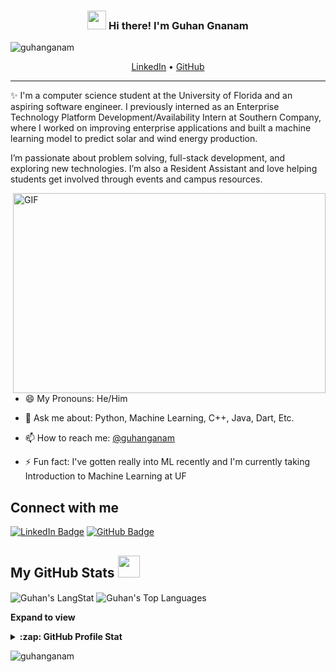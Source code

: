 <!-- Heading -->
<h3 align="center"><img src="https://raw.githubusercontent.com/MartinHeinz/MartinHeinz/master/wave.gif" width="30px"> Hi there! I'm Guhan Gnanam</h3>

<!-- Profile Views -->
<p align="left">
  <img src="https://komarev.com/ghpvc/?username=guhanganam&label=Profile%20views&color=0e75b6&style=flat" alt="guhanganam" />
</p>

<p align="center">
  <a href="https://linkedin.com/in/guhan-gnanam">LinkedIn</a> •
  <a href="https://github.com/guhangnanam">GitHub</a>
</p>

<!-- About section -->

---
✨ I'm a computer science student at the University of Florida and an aspiring software engineer. I previously interned as an Enterprise Technology Platform Development/Availability Intern at Southern Company, where I worked on improving enterprise applications and built a machine learning model to predict solar and wind energy production.

I’m passionate about problem solving, full-stack development, and exploring new technologies. I’m also a Resident Assistant and love helping students get involved through events and campus resources.

<!-- code gif-->
<img align="right" alt="GIF" src="./code.gif" width="500" height="320" />

- 😄 My Pronouns: He/Him   

- 💬 Ask me about: Python, Machine Learning, C++, Java, Dart, Etc.

- 📫 How to reach me: [@guhanganam](https://linkedin.com/in/guhan-gnanam)

- ⚡ Fun fact: I've gotten really into ML recently and I'm currently taking Introduction to Machine Learning at UF

<!-- About section: END -->

<!-- Connect section -->

<h2>Connect with me </h2>
<p>
  <a href="https://linkedin.com/in/guhan-gnanam"><img src="https://img.shields.io/badge/-Guhan%20Gnanam-blue?style=plastic&labelColor=blue&logo=LinkedIn" alt="LinkedIn Badge"></a> 
  <a href="https://github.com/guhanganam"><img src="https://img.shields.io/badge/-Guhan%20Gnanam-informational?style=plastic&labelColor=informational&logo=GitHub" alt="GitHub Badge"></a>
</p>

<!-- GitHub section -->

## My GitHub Stats <img src="https://i.pinimg.com/originals/65/c4/f4/65c4f452571be1261e9c623f7da488ac.gif" width="35px">

<div>
  <img align="center" src="https://github-readme-streak-stats.herokuapp.com/?user=guhangnanam" alt="Guhan's LangStat" />
  <img align="center" src="https://github-readme-stats.vercel.app/api/top-langs/?username=guhanganam&layout=compact&theme=transparent" alt="Guhan's Top Languages" />
</div>

**Expand to view**
<details>
  <summary><b>:zap: GitHub Profile Stat</b></summary>
  <img src="https://github-readme-stats.anuraghazra1.vercel.app/api?username=guhangnanam&show_icons=true" />
</details>

<!-- GitHub section: END -->

<!-- Profile Views -->
<p align="left">
  <img src="https://komarev.com/ghpvc/?username=guhanganam&label=Profile%20views&color=0e75b6&style=flat" alt="guhanganam" />
</p>

<!-- THE END -->
